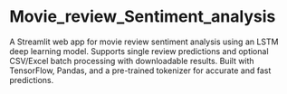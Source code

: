 # Movie_review_Sentiment_analysis
A Streamlit web app for movie review sentiment analysis using an LSTM deep learning model. Supports single review predictions and optional CSV/Excel batch processing with downloadable results. Built with TensorFlow, Pandas, and a pre-trained tokenizer for accurate and fast predictions.
